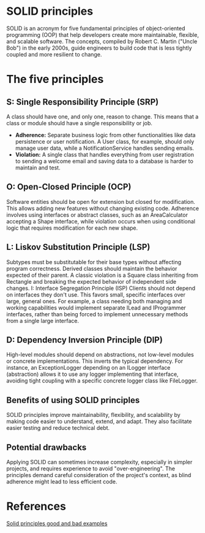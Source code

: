 # <h1 style='color=green;'>SOLID principles</h1>

SOLID is an acronym for five fundamental principles of object-oriented programming (OOP) that help developers create more maintainable, flexible, and scalable software. The concepts, compiled by Robert C. Martin ("Uncle Bob") in the early 2000s, guide engineers to build code that is less tightly coupled and more resilient to change. 

# The five principles
## S: Single Responsibility Principle (SRP)
A class should have one, and only one, reason to change. This means that a class or module should have a single responsibility or job. 
- **Adherence:** Separate business logic from other functionalities like data persistence or user notification. A User class, for example, should only manage user data, while a NotificationService handles sending emails.
- **Violation:** A single class that handles everything from user registration to sending a welcome email and saving data to a database is harder to maintain and test. 

## O: Open-Closed Principle (OCP)
Software entities should be open for extension but closed for modification. This allows adding new features without changing existing code. Adherence involves using interfaces or abstract classes, such as an AreaCalculator accepting a Shape interface, while violation occurs when using conditional logic that requires modification for each new shape. 

## L: Liskov Substitution Principle (LSP)
Subtypes must be substitutable for their base types without affecting program correctness. Derived classes should maintain the behavior expected of their parent. A classic violation is a Square class inheriting from Rectangle and breaking the expected behavior of independent side changes. 
I: Interface Segregation Principle (ISP)
Clients should not depend on interfaces they don't use. This favors small, specific interfaces over large, general ones. For example, a class needing both managing and working capabilities would implement separate ILead and IProgrammer interfaces, rather than being forced to implement unnecessary methods from a single large interface. 

## D: Dependency Inversion Principle (DIP)
High-level modules should depend on abstractions, not low-level modules or concrete implementations. This inverts the typical dependency. For instance, an ExceptionLogger depending on an ILogger interface (abstraction) allows it to use any logger implementing that interface, avoiding tight coupling with a specific concrete logger class like FileLogger.


## Benefits of using SOLID principles
SOLID principles improve maintainability, flexibility, and scalability by making code easier to understand, extend, and adapt. They also facilitate easier testing and reduce technical debt. 

## Potential drawbacks
Applying SOLID can sometimes increase complexity, especially in simpler projects, and requires experience to avoid "over-engineering". The principles demand careful consideration of the project's context, as blind adherence might lead to less efficient code. 

# References

[Solid principles good and bad examples](./docs/solid_principles_good_and_bad_examples.md)
